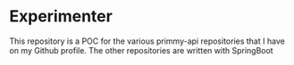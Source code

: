 # Experimenter

This repository is a POC for the various primmy-api repositories that I have on my Github profile. The other repositories are written with SpringBoot
